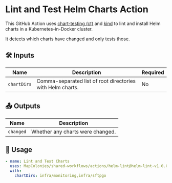 # Lint and Test Helm Charts Action

This GitHub Action uses [chart-testing (ct)](https://github.com/helm/chart-testing) and [kind](https://kind.sigs.k8s.io/) 
to lint and install Helm charts in a Kubernetes-in-Docker cluster.

It detects which charts have changed and only tests those.

## 🛠 Inputs

| Name         | Description                                                  | Required |
|--------------|--------------------------------------------------------------|----------|
| `chartDirs`  | Comma-separated list of root directories with Helm charts.   |   No     |

## 📤 Outputs

| Name     | Description                          |
|----------|--------------------------------------|
| `changed`| Whether any charts were changed.     |

## 🚀 Usage

<!-- x-release-please-start-version -->

```yaml
- name: Lint and Test Charts
  uses: MapColonies/shared-workflows/actions/helm-lint@helm-lint-v1.0.0
  with:
    chartDirs: infra/monitoring,infra/sftpgo
```
<!-- x-release-please-end-version -->

